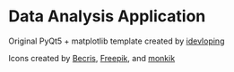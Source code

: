# Data Analysis Application

Original PyQt5 + matplotlib template created by [idevloping](https://github.com/idevloping)

Icons created by [Becris](https://www.flaticon.com/authors/becris), [Freepik](http://www.freepik.com/), and [monkik](https://www.flaticon.com/authors/monkik)
